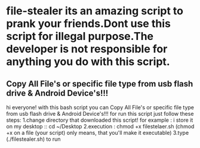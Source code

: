 # file-stealer its an amazing script to prank your friends.Dont use this script for illegal purpose.The developer is not responsible for anything you do with this script.
Copy All File's or specific file type from usb flash drive &amp; Android Device's!!!
-----------------------------------------------------------------------------------
hi everyone!
with this bash script you can Copy All File's or specific file type from usb flash drive & Android Device's!!!
for run this script just follow these steps:
1.change directory that downloaded this script!
        for example : i store it on my desktop ::   cd ~/Desktop
2.execution : chmod +x filestelaer.sh
        (chmod +x on a file (your script) only means, that you'll make it executable)
3.type (./filestealer.sh) to run
